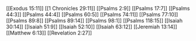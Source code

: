 [[Exodus 15:11]]
[[1 Chronicles 29:11]]
[[Psalms 2:9]]
[[Psalms 17:7]]
[[Psalms 44:3]]
[[Psalms 44:4]]
[[Psalms 60:5]]
[[Psalms 74:11]]
[[Psalms 77:10]]
[[Psalms 89:8]]
[[Psalms 89:14]]
[[Psalms 98:1]]
[[Psalms 118:15]]
[[Isaiah 30:14]]
[[Isaiah 51:9]]
[[Isaiah 52:10]]
[[Isaiah 63:12]]
[[Jeremiah 13:14]]
[[Matthew 6:13]]
[[Revelation 2:27]]
